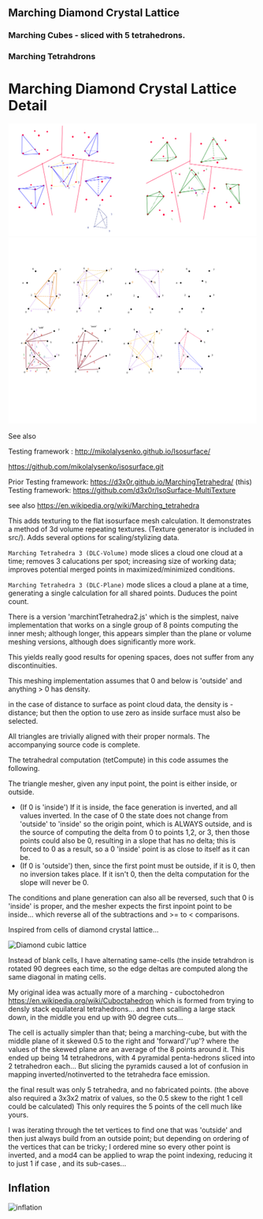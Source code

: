## Marching Diamond Crystal Lattice

### Marching Cubes - sliced with 5 tetrahedrons.

### Marching Tetrahdrons


# Marching Diamond Crystal Lattice Detail


![graphic Layout](tesslation-5tets.png)
![Alternate notes, for plane meshing](tesselation-5tets-plane.png)

See also

Testing framework : http://mikolalysenko.github.io/Isosurface/

https://github.com/mikolalysenko/isosurface.git

Prior Testing framework: https://d3x0r.github.io/MarchingTetrahedra/
(this) Testing framework: https://github.com/d3x0r/IsoSurface-MultiTexture

see also https://en.wikipedia.org/wiki/Marching_tetrahedra


This adds texturing to the flat isosurface mesh calculation.  It demonstrates a method of 3d volume repeating textures.  (Texture generator is included in src/).
Adds several options for scaling/stylizing data.

`Marching Tetrahedra 3 (DLC-Volume)` mode slices a cloud one cloud at a time; removes 3 calucations per spot; increasing size of working data; improves potential merged points in maximized/minimized conditions.

`Marching Tetrahedra 3 (DLC-Plane)` mode slices a cloud a plane at a time, generating a single calculation for all shared points.  Duduces the point count.

There is a version 'marchintTetrahedra2.js' which is the simplest, naive implementation that works on a single group of 8 points computing the inner mesh; although longer, this appears simpler than the plane or volume meshing versions, although does significantly more work.

This yields really good results for opening spaces, does not suffer from any discontinuities.

This meshing implementation assumes that 0 and below is 'outside' and anything > 0 has density.

in the case of distance to surface as point cloud data, the density is -distance; but then the option to use zero as inside surface must also be selected.

All triangles are trivially aligned with their proper normals.  The accompanying source code is complete.

The tetrahedral computation (tetCompute) in this code assumes the following.

The triangle mesher, given any input point, the point is either inside, or outside.  
  - (If 0 is 'inside') If it is inside, the face generation is inverted, and all values inverted.  In the case of 0 the state does not change from 'outside' to 'inside' so the origin point, which is ALWAYS outside, and is the source of computing the delta from 0 to points 1,2, or 3, then those points could also be 0, resulting in a slope that has no delta; this is forced to 0 as a result, so a 0 'inside' point is as close to itself as it can be.
  - (If 0 is 'outside') then, since the first point must be outside, if it is 0, then no inversion takes place.  If it isn't 0, then the delta computation for the slope will never be 0.

The conditions and plane generation can also all be reversed, such that 0 is 'inside' is proper, and the mesher expects the first inpoint point to be inside... which reverse all of the subtractions and >= to < comparisons.

Inspired from cells of diamond crystal lattice...

![Diamond cubic lattice](https://en.wikipedia.org/wiki/Cubic_crystal_system#/media/File:Visualisation_diamond_cubic.svg)

Instead of blank cells, I have alternating same-cells (the inside
tetrahdron is rotated 90 degrees each time, so the edge deltas are computed
along the same diagonal in mating cells.

My original idea was actually more of a marching - cuboctohedron
https://en.wikipedia.org/wiki/Cuboctahedron
which is formed from trying to densly stack equilateral tetrahedrons... and
then scalling a large stack down, in the middle you end up with 90 degree
cuts...

The cell is actually simpler than that; being a marching-cube, but with the
middle plane of it skewed  0.5 to the right and 'forward'/'up'?  where the
values of the skewed plane are an average of the 8 points around it.  This
ended up being 14 tetrahedrons, with 4 pyramidal penta-hedrons sliced into
2 tetrahedron each... But slicing the pyramids caused a lot of confusion in
mapping inverted/notinverted to the tetrahedra face emission.

the final result was only 5 tetrahedra, and no fabricated points.  (the
above also required a 3x3x2 matrix of values, so the 0.5 skew to the right
1 cell could be calculated)  This only requires the 5 points of the cell
much like yours.

I was iterating through the tet vertices to find one that was 'outside' and
then just always build from an outside point; but depending on ordering of
the vertices that can be tricky; I ordered mine so every other point is
inverted, and a mod4 can be applied to wrap the point indexing, reducing it
to just 1 if case , and its sub-cases...

## Inflation

![inflation](src/MarchingTet-Scaling.png )



